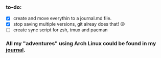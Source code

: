 ### to-do:

- [x] create and move everythin to a journal.md file.
- [x] stop saving multiple versions, git alreay does that! :stuck_out_tongue_closed_eyes:
- [ ] create sync script for zsh, tmux and pacman

### All my "adventures" using Arch Linux could be found in my [journal](./journal.md).
